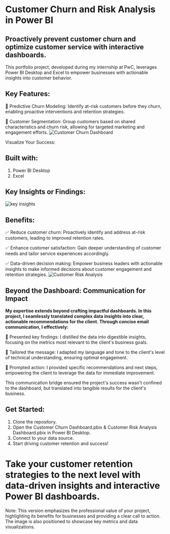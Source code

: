 # **Customer Churn and Risk Analysis in Power BI**

## **Proactively prevent customer churn and optimize customer service with interactive dashboards.**

This portfolio project, developed during my internship at PwC, leverages Power BI Desktop and Excel to empower businesses with actionable insights into customer behavior.

## **Key Features:**
📌 Predictive Churn Modeling: Identify at-risk customers before they churn, enabling proactive interventions and retention strategies.

📌 Customer Segmentation: Group customers based on shared characteristics and churn risk, allowing for targeted marketing and engagement efforts.
![Customer Churn Dashboard](https://github.com/DataVizExpert-Sham/Predictive-Customer-Analytics-in-Power-BI/assets/151017676/e91b9651-b26e-4ca0-af99-feb91311f5dd)

Visualize Your Success:
## **Built with:**
1. Power BI Desktop
2. Excel

## Key Insights or Findings:
![key insights](https://github.com/DataVizExpert-Sham/Predictive-Customer-Analytics-in-Power-BI/assets/151017676/af60d484-23ad-4c03-ad5a-fc9af7ea0af4)


## **Benefits:**
✅ Reduce customer churn: Proactively identify and address at-risk customers, leading to improved retention rates.

✅ Enhance customer satisfaction: Gain deeper understanding of customer needs and tailor service experiences accordingly.

✅ Data-driven decision making: Empower business leaders with actionable insights to make informed decisions about customer engagement and retention strategies.
![Customer Risk Analysis](https://github.com/DataVizExpert-Sham/Predictive-Customer-Analytics-in-Power-BI/assets/151017676/17438de8-0003-488f-8c98-5e2e918bd4b7)

## **Beyond the Dashboard: Communication for Impact**
**My expertise extends beyond crafting impactful dashboards. In this project, I seamlessly translated complex data insights into clear, actionable recommendations for the client. Through concise email communication, I effectively:**

🔷 Presented key findings: I distilled the data into digestible insights, focusing on the metrics most relevant to the client's business goals.

🔷 Tailored the message: I adapted my language and tone to the client's level of technical understanding, ensuring optimal engagement.

🔷 Prompted action: I provided specific recommendations and next steps, empowering the client to leverage the data for immediate improvement.

This communication bridge ensured the project's success wasn't confined to the dashboard, but translated into tangible results for the client's business.

## **Get Started:**
1. Clone the repository.
2. Open the Customer Churn Dashboard.pbix & Customer Risk Analysis Dashboard.pbix in Power BI Desktop.
3. Connect to your data source.
4. Start driving customer retention and success!

# Take your customer retention strategies to the next level with data-driven insights and interactive Power BI dashboards.

Note: This version emphasizes the professional value of your project, highlighting its benefits for businesses and providing a clear call to action. The image is also positioned to showcase key metrics and data visualizations.
